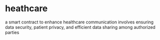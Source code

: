 # heathcare
a smart contract to enhance healthcare communication involves ensuring data security, patient privacy, and efficient data sharing among authorized parties
